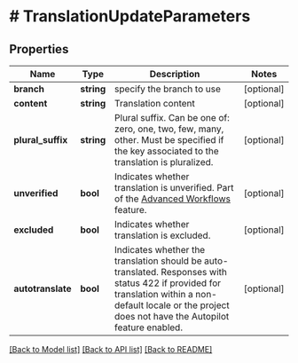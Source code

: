 # # TranslationUpdateParameters

## Properties

Name | Type | Description | Notes
------------ | ------------- | ------------- | -------------
**branch** | **string** | specify the branch to use | [optional] 
**content** | **string** | Translation content | [optional] 
**plural_suffix** | **string** | Plural suffix. Can be one of: zero, one, two, few, many, other. Must be specified if the key associated to the translation is pluralized. | [optional] 
**unverified** | **bool** | Indicates whether translation is unverified. Part of the [Advanced Workflows](https://support.phrase.com/hc/en-us/articles/5784094755484) feature. | [optional] 
**excluded** | **bool** | Indicates whether translation is excluded. | [optional] 
**autotranslate** | **bool** | Indicates whether the translation should be auto-translated. Responses with status 422 if provided for translation within a non-default locale or the project does not have the Autopilot feature enabled. | [optional] 

[[Back to Model list]](../../README.md#documentation-for-models) [[Back to API list]](../../README.md#documentation-for-api-endpoints) [[Back to README]](../../README.md)


